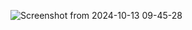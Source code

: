 ![Screenshot from 2024-10-13 09-45-28](https://github.com/user-attachments/assets/033570ef-cc87-4242-884d-5328976c895e)
